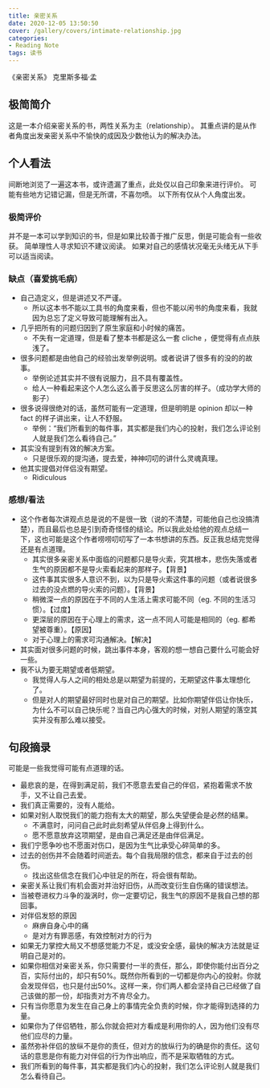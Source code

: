 ```yaml
---
title: 亲密关系
date: 2020-12-05 13:50:50
cover: /gallery/covers/intimate-relationship.jpg
categories:
- Reading Note
tags: 读书
---
```


《亲密关系》 克里斯多福·孟

<!-- more -->

## 极简简介

这是一本介绍亲密关系的书，两性关系为主（relationship）。
其重点讲的是从作者角度出发亲密关系中不愉快的成因及少数他认为的解决办法。

## 个人看法

间断地浏览了一遍这本书，或许遗漏了重点，此处仅以自己印象来进行评价。
可能有些地方记错记漏，但是无所谓，不喜勿喷。
以下所有仅从个人角度出发。

### 极简评价
并不是一本可以学到知识的书，但是如果比较善于推广反思，倒是可能会有一些收获。
简单理性人寻求知识不建议阅读。
如果对自己的感情状况毫无头绪无从下手可以适当阅读。

### 缺点（喜爱挑毛病）
- 自己造定义，但是讲述又不严谨。
  - 所以这本书不能以工具书的角度来看，但也不能以闲书的角度来看，我就因为总忘了定义导致可能理解有出入。
- 几乎把所有的问题归因到了原生家庭和小时候的痛苦。
  - 不失有一定道理，但是看了整本书都是这么一套 cliche ，便觉得有点点肤浅了。
- 很多问题都是由他自己的经验出发举例说明。或者说讲了很多有的没的的故事。
  - 举例论述其实并不很有说服力，且不具有覆盖性。
  - 给人一种看起来这个人怎么这么善于反思这么厉害的样子。（成功学大师的影子）
- 很多说得很绝对的话，虽然可能有一定道理，但是明明是 opinion 却以一种 fact 的样子讲出来，让人不舒服。
  - 举例：“我们所看到的每件事，其实都是我们内心的投射，我们怎么评论别人就是我们怎么看待自己。”
- 其实没有提到有效的解决方案。
  - 只是很乐观的提沟通，提去爱，神神叨叨的讲什么灵魂真理。
- 他其实提倡对伴侣没有期望。
  - Ridiculous

### 感想/看法
- 这个作者每次讲观点总是说的不是很一致（说的不清楚，可能他自己也没搞清楚），而且最后也总是引到奇奇怪怪的结论。所以我此处给他的观点总结一下，这也可能是这个作者唠唠叨叨写了一本书想讲的东西。反正我总结完觉得还是有点道理。
  - 其实很多亲密关系中面临的问题都只是导火索，究其根本，悲伤失落或者生气的原因都不是导火索看起来的那样子。【背景】
  - 这件事其实很多人意识不到，以为只是导火索这件事的问题（或者说很多过去的没点燃的导火索的问题）。【背景】
  - 稍微深一点的原因在于不同的人生活上需求可能不同（eg. 不同的生活习惯）。【过度】
  - 更深层的原因在于心理上的需求，这一点不同人可能是相同的（eg. 都希望被尊重）。【原因】
  - 对于心理上的需求可沟通解决。【解决】
- 其实面对很多问题的时候，跳出事件本身，客观的想一想自己要什么可能会好一些。
- 我不认为要无期望或者低期望。
  - 我觉得人与人之间的相处总是以期望为前提的，无期望这件事太理想化了。
  - 但是对人的期望最好同时也是对自己的期望。比如你期望伴侣让你快乐，为什么不可以自己快乐呢？当自己内心强大的时候，对别人期望的落空其实并没有那么难以接受。

## 句段摘录

可能是一些我觉得可能有点道理的话。

- 最悲哀的是，在得到满足前，我们不愿意去爱自己的伴侣，紧抱着需求不放手，又不让自己去爱。
- 我们真正需要的，没有人能给。
- 如果对别人取悦我们的能力抱有太大的期望，那么失望便会是必然的结果。
  - 不满意时，问问自己此时此刻希望从伴侣身上得到什么。
  - 愿不愿意放弃这项期望，是由自己满足还是由伴侣满足。
- 我们宁愿争吵也不愿面对伤口，是因为生气比承受心碎简单的多。
- 过去的创伤并不会随着时间逝去。每个自我局限的信念，都来自于过去的创伤。
  - 找出这些信念在我们心中驻足的所在，将会很有帮助。
- 亲密关系让我们有机会面对并治好旧伤，从而改变衍生自伤痛的错误想法。
- 当被卷进权力斗争的漩涡时，你一定要切记，我生气的原因不是我自己想的那回事。
- 对伴侣发怒的原因
  - 麻痹自身心中的痛
  - 是对方有罪恶感，有效控制对方的行为
- 如果无力掌控大局又不想感觉能力不足，或没安全感，最快的解决方法就是证明自己是对的。
- 如果你相信对亲密关系，你只需要付一半的责任，那么，即使你能付出百分之百，实际付出的，却只有50%。既然你所看到的一切都是你内心的投射。你就会发现伴侣，也只是付出50%。这样一来，你们两人都会坚持自己已经做了自己该做的那一份，却指责对方不肯尽全力。
- 只有当你愿意为发生在自己身上的事情完全负责的时候，你才能得到选择的力量。
- 如果你为了伴侣牺牲，那么你就会把对方看成是利用你的人，因为他们没有尽他们应尽的力量。
- 虽然弥补伴侣的放纵不是你的责任，但对方的放纵行为的确是你的责任。这句话的意思是你有能力对伴侣的行为作出响应，而不是采取牺牲的方式。
- 我们所看到的每件事，其实都是我们内心的投射，我们怎么评论别人就是我们怎么看待自己。
